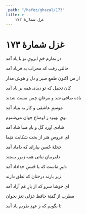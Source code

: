```yaml
---
_path: "/hafez/ghazal/173"
title: >-
    غزل شمارهٔ ۱۷۳
---
```

# غزل شمارهٔ ۱۷۳

<div class="b" id="bn1"><div class="m1"><p>در نمازم خَمِ ابرویِ تو با یاد آمد</p></div>
<div class="m2"><p>حالتی رفت که محراب به فریاد آمد</p></div></div>
<div class="b" id="bn2"><div class="m1"><p>از من اکنون طمعِ صبر و دل و هوش مدار</p></div>
<div class="m2"><p>کان تحمل که تو دیدی همه بر باد آمد</p></div></div>
<div class="b" id="bn3"><div class="m1"><p>باده صافی شد و مرغانِ چمن مست شدند</p></div>
<div class="m2"><p>موسمِ عاشقی و کار به بنیاد آمد</p></div></div>
<div class="b" id="bn4"><div class="m1"><p>بویِ بهبود ز اوضاعِ جهان می‌شنوم</p></div>
<div class="m2"><p>شادی آورد گل و بادِ صبا شاد آمد</p></div></div>
<div class="b" id="bn5"><div class="m1"><p>ای عروسِ هنر از بخت شکایت مَنِما</p></div>
<div class="m2"><p>حجلهٔ حُسن بیارای که داماد آمد</p></div></div>
<div class="b" id="bn6"><div class="m1"><p>دلفریبانِ نباتی همه زیور بستند</p></div>
<div class="m2"><p>دلبرِ ماست که با حُسنِ خداداد آمد</p></div></div>
<div class="b" id="bn7"><div class="m1"><p>زیر بارند درختان که تعلق دارند</p></div>
<div class="m2"><p>ای خوشا سرو که از بارِ غم آزاد آمد</p></div></div>
<div class="b" id="bn8"><div class="m1"><p>مطرب از گفتهٔ حافظ غزلی نَغز بخوان</p></div>
<div class="m2"><p>تا بگویم که ز عهدِ طربم یاد آمد</p></div></div>
